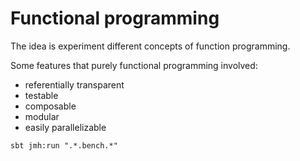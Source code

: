 Functional programming
=================================

The idea is experiment different concepts of function programming.

Some features that purely functional programming involved:

* referentially transparent
* testable
* composable
* modular
* easily parallelizable

```
sbt jmh:run ".*.bench.*"
```


